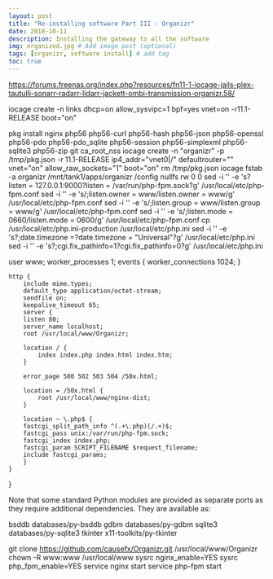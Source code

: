 ```yaml
---
layout: post
title: "Re-installing software Part III : Organizr"
date: 2018-10-11
description: Installing the gateway to all the software
img: organized.jpg # Add image post (optional)
tags: [organizr, software install] # add tag
toc: true
---
```


https://forums.freenas.org/index.php?resources/fn11-1-iocage-jails-plex-tautulli-sonarr-radarr-lidarr-jackett-ombi-transmission-organizr.58/

iocage create -n links dhcp=on allow_sysvipc=1 bpf=yes vnet=on -r11.1-RELEASE boot="on"


pkg install nginx php56 php56-curl php56-hash php56-json php56-openssl php56-pdo php56-pdo_sqlite php56-session php56-simplexml php56-sqlite3 php56-zip git ca_root_nss
iocage create -n "organizr" -p /tmp/pkg.json -r 11.1-RELEASE ip4_addr="vnet0|<IP>/<MASK>" defaultrouter="<GATEWAY>" vnet="on" allow_raw_sockets="1" boot="on"
rm /tmp/pkg.json
iocage fstab -a organizr /mnt/tank1/apps/organizr /config nullfs rw 0 0
sed -i '' -e 's?listen = 127.0.0.1:9000?listen = /var/run/php-fpm.sock?g' /usr/local/etc/php-fpm.conf
sed -i '' -e 's/;listen.owner = www/listen.owner = www/g' /usr/local/etc/php-fpm.conf
sed -i '' -e 's/;listen.group = www/listen.group = www/g' /usr/local/etc/php-fpm.conf
sed -i '' -e 's/;listen.mode = 0660/listen.mode = 0600/g' /usr/local/etc/php-fpm.conf
cp /usr/local/etc/php.ini-production /usr/local/etc/php.ini
sed -i '' -e 's?;date.timezone =?date.timezone = "Universal"?g' /usr/local/etc/php.ini
sed -i '' -e 's?;cgi.fix_pathinfo=1?cgi.fix_pathinfo=0?g' /usr/local/etc/php.ini


user www;
worker_processes 1;
    events {
        worker_connections 1024;
    }

    http {
        include mime.types;
        default_type application/octet-stream;
        sendfile on;
        keepalive_timeout 65;
        server {
        listen 80;
        server_name localhost;
        root /usr/local/www/Organizr;

        location / {
            index index.php index.html index.htm;
        }

        error_page 500 502 503 504 /50x.html;

        location = /50x.html {
            root /usr/local/www/nginx-dist;
        }

        location ~ \.php$ {
        fastcgi_split_path_info ^(.+\.php)(/.+)$;
        fastcgi_pass unix:/var/run/php-fpm.sock;
        fastcgi_index index.php;
        fastcgi_param SCRIPT_FILENAME $request_filename;
        include fastcgi_params;
        }
    }
}


Note that some standard Python modules are provided as separate ports
as they require additional dependencies. They are available as:

bsddb           databases/py-bsddb
gdbm            databases/py-gdbm
sqlite3         databases/py-sqlite3
tkinter         x11-toolkits/py-tkinter


git clone https://github.com/causefx/Organizr.git /usr/local/www/Organizr
chown -R www:www /usr/local/www
sysrc nginx_enable=YES
sysrc php_fpm_enable=YES
service nginx start
service php-fpm start
